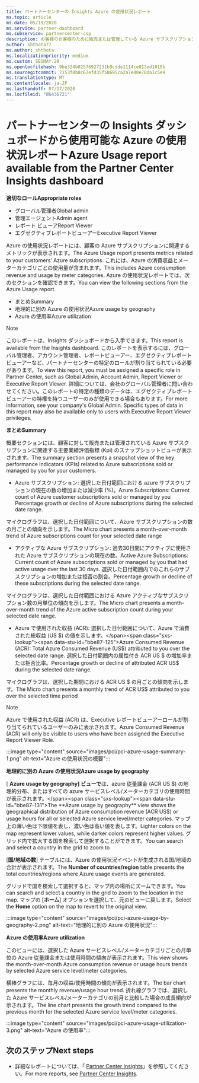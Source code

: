 ```yaml
---
title: パートナーセンターの Insights Azure の使用状況レポート
ms.topic: article
ms.date: 05/19/2020
ms.service: partner-dashboard
ms.subservice: partnercenter-csp
description: お客様のお客様のために販売または管理している Azure サブスクリプションの使用状況について、お客様がどのように改善できるかをご確認ください。
author: shthota77
ms.author: shthota
ms.localizationpriority: medium
ms.custom: SEOMAY.20
ms.openlocfilehash: 9be334b02576927231b9cdde1114ce013ed1018b
ms.sourcegitcommit: 7153f0b8c67efd35f58695ca2a7e00e70da1c5e9
ms.translationtype: MT
ms.contentlocale: ja-JP
ms.lasthandoff: 07/17/2020
ms.locfileid: "86436721"
---
```

# <a name="azure-usage-report-available-from-the-partner-center-insights-dashboard"></a><span data-ttu-id="bbe87-103">パートナーセンターの Insights ダッシュボードから使用可能な Azure の使用状況レポート</span><span class="sxs-lookup"><span data-stu-id="bbe87-103">Azure Usage report available from the Partner Center Insights dashboard</span></span>

<span data-ttu-id="bbe87-104">**適切なロール**</span><span class="sxs-lookup"><span data-stu-id="bbe87-104">**Appropriate roles**</span></span>
- <span data-ttu-id="bbe87-105">グローバル管理者</span><span class="sxs-lookup"><span data-stu-id="bbe87-105">Global admin</span></span>
- <span data-ttu-id="bbe87-106">管理エージェント</span><span class="sxs-lookup"><span data-stu-id="bbe87-106">Admin agent</span></span>
- <span data-ttu-id="bbe87-107">レポート ビューア</span><span class="sxs-lookup"><span data-stu-id="bbe87-107">Report Viewer</span></span>
- <span data-ttu-id="bbe87-108">エグゼクティブレポートビューアー</span><span class="sxs-lookup"><span data-stu-id="bbe87-108">Executive Report Viewer</span></span>

<span data-ttu-id="bbe87-109">Azure の使用状況レポートには、顧客の Azure サブスクリプションに関連するメトリックが表示されます。</span><span class="sxs-lookup"><span data-stu-id="bbe87-109">The Azure Usage report presents metrics related to your customers’ Azure subscriptions.</span></span> <span data-ttu-id="bbe87-110">これには、Azure の消費収益とメーターカテゴリごとの使用量が含まれます。</span><span class="sxs-lookup"><span data-stu-id="bbe87-110">This includes Azure consumption revenue and usage by meter categories.</span></span> <span data-ttu-id="bbe87-111">Azure の使用状況レポートでは、次のセクションを確認できます。</span><span class="sxs-lookup"><span data-stu-id="bbe87-111">You can view the following sections from the Azure Usage report.</span></span>

- <span data-ttu-id="bbe87-112">まとめ</span><span class="sxs-lookup"><span data-stu-id="bbe87-112">Summary</span></span>
- <span data-ttu-id="bbe87-113">地理的に別の Azure の使用状況</span><span class="sxs-lookup"><span data-stu-id="bbe87-113">Azure usage by geography</span></span>
- <span data-ttu-id="bbe87-114">Azure の使用率</span><span class="sxs-lookup"><span data-stu-id="bbe87-114">Azure utilization</span></span>

 > [!NOTE]
 > <span data-ttu-id="bbe87-115">このレポートは、Insights ダッシュボードから入手できます。</span><span class="sxs-lookup"><span data-stu-id="bbe87-115">This report is available from the Insights dashboard.</span></span> <span data-ttu-id="bbe87-116">このレポートを表示するには、グローバル管理者、アカウント管理者、レポートビューアー、エグゼクティブレポートビューアーなど、パートナーセンターの特定のロールが割り当てられている必要があります。</span><span class="sxs-lookup"><span data-stu-id="bbe87-116">To view this report, you must be assigned a specific role in Partner Center, such as Global Admin, Account Admin, Report Viewer or Executive Report Viewer.</span></span> <span data-ttu-id="bbe87-117">詳細については、会社のグローバル管理者に問い合わせてください。このレポートの特定の種類のデータは、エグゼクティブレポートビューアーの特権を持つユーザーのみが使用できる場合もあります。</span><span class="sxs-lookup"><span data-stu-id="bbe87-117">For more information, see your company's Global Admin. Specific types of data in this report may also be available only to users with Executive Report Viewer privileges.</span></span>

<span data-ttu-id="bbe87-118">**まとめ**</span><span class="sxs-lookup"><span data-stu-id="bbe87-118">**Summary**</span></span>

<span data-ttu-id="bbe87-119">概要セクションには、顧客に対して販売または管理されている Azure サブスクリプションに関連する主要業績評価指標 (Kpi) のスナップショットビューが表示されます。</span><span class="sxs-lookup"><span data-stu-id="bbe87-119">The summary section presents a snapshot view of the key performance indicators (KPIs) related to Azure subscriptions sold or managed by you for your customers.</span></span>  

- <span data-ttu-id="bbe87-120">Azure サブスクリプション: 選択した日付範囲における azure サブスクリプションの現在の数の増加または減少率 (%)。</span><span class="sxs-lookup"><span data-stu-id="bbe87-120">Azure Subscriptions: Current count of Azure customer subscriptions sold or managed by you Percentage growth or decline of Azure subscriptions during the selected date range.</span></span>

<span data-ttu-id="bbe87-121">マイクログラフは、選択した日付範囲について、Azure サブスクリプションの数の月ごとの傾向を示します。</span><span class="sxs-lookup"><span data-stu-id="bbe87-121">The Micro chart presents a month-over-month trend of Azure subscriptions count for your selected date range</span></span>
- <span data-ttu-id="bbe87-122">アクティブな Azure サブスクリプション: 過去30日間にアクティブに使用された Azure サブスクリプションの現在の数。</span><span class="sxs-lookup"><span data-stu-id="bbe87-122">Active Azure Subscriptions: Current count of Azure subscriptions sold or managed by you that had active usage over the last 30 days.</span></span>
<span data-ttu-id="bbe87-123">選択した日付範囲内でのこれらのサブスクリプションの増加または拒否の割合。</span><span class="sxs-lookup"><span data-stu-id="bbe87-123">Percentage growth or decline of these subscriptions during the selected date range.</span></span>

<span data-ttu-id="bbe87-124">マイクログラフは、選択した日付範囲における Azure アクティブなサブスクリプション数の月単位の傾向を示します。</span><span class="sxs-lookup"><span data-stu-id="bbe87-124">The Micro chart presents a month-over-month trend of the Azure active subscription count during your selected date range.</span></span>

- <span data-ttu-id="bbe87-125">Azure で使用された収益 (ACR): 選択した日付範囲について、Azure で消費された総収益 (US $) の値を示します。</span><span class="sxs-lookup"><span data-stu-id="bbe87-125">Azure Consumed Revenue (ACR): Total Azure Consumed Revenue (US$) attributed to you over the selected date range.</span></span>
<span data-ttu-id="bbe87-126">選択した日付範囲内の属性付き ACR US $ の増加率または拒否比率。</span><span class="sxs-lookup"><span data-stu-id="bbe87-126">Percentage growth or decline of attributed ACR US$ during the selected date range.</span></span> 

<span data-ttu-id="bbe87-127">マイクログラフは、選択した期間における ACR US $ の月ごとの傾向を示します。</span><span class="sxs-lookup"><span data-stu-id="bbe87-127">The Micro chart presents a monthly trend of ACR US$ attributed to you over the selected time period</span></span>


> [!NOTE]
 > <span data-ttu-id="bbe87-128">Azure で使用された収益 (ACR) は、Executive レポートビューアーロールが割り当てられているユーザーのみに表示されます。</span><span class="sxs-lookup"><span data-stu-id="bbe87-128">Azure Consumed Revenue (ACR) will only be visible to users who have been assigned the Executive Report Viewer Role.</span></span>

:::image type="content" source="images/pci/pci-azure-usage-summary-1.png" alt-text="Azure の使用状況の概要":::

<span data-ttu-id="bbe87-130">**地理的に別の Azure の使用状況**</span><span class="sxs-lookup"><span data-stu-id="bbe87-130">**Azure usage by geography**</span></span>

<span data-ttu-id="bbe87-131">[ **Azure usage by geography] ビューで**は、azure 従量課金 (ACR US $) の地理的分布、またはすべての azure サービスレベル/メーターカテゴリの使用時間が表示されます。</span><span class="sxs-lookup"><span data-stu-id="bbe87-131">The **Azure usage by geography** view shows the geographical distribution of Azure consumption revenue (ACR US$) or usage hours for all or selected Azure service level/meter categories.</span></span> <span data-ttu-id="bbe87-132">マップ上の薄い色は下限値を表し、濃い色は高い値を表します。</span><span class="sxs-lookup"><span data-stu-id="bbe87-132">Lighter colors on the map represent lower values, while darker colors represent higher values.</span></span> <span data-ttu-id="bbe87-133">グリッド内で拡大する国を検索して選択することができます。</span><span class="sxs-lookup"><span data-stu-id="bbe87-133">You can search and select a country in the grid to zoom to</span></span> 

<span data-ttu-id="bbe87-134">[**国/地域の数**] テーブルには、Azure の使用状況イベントが生成される国/地域の合計が表示されます。</span><span class="sxs-lookup"><span data-stu-id="bbe87-134">The **Number of countries/region** table presents the total countries/regions where Azure usage events are generated.</span></span>

<span data-ttu-id="bbe87-135">グリッドで国を検索して選択すると、マップ内の場所にズームできます。</span><span class="sxs-lookup"><span data-stu-id="bbe87-135">You can search and select a country in the grid to zoom to the location in the map.</span></span> <span data-ttu-id="bbe87-136">マップの [**ホーム**] オプションを選択して、元のビューに戻します。</span><span class="sxs-lookup"><span data-stu-id="bbe87-136">Select the **Home** option on the map to revert to the original view.</span></span>

:::image type="content" source="images/pci/pci-azure-usage-by-geography-2.png" alt-text="地理的に別の Azure の使用状況":::

<span data-ttu-id="bbe87-138">**Azure の使用率**</span><span class="sxs-lookup"><span data-stu-id="bbe87-138">**Azure utilization**</span></span>

<span data-ttu-id="bbe87-139">このビューには、選択した Azure サービスレベル/メーターカテゴリごとの月単位の Azure 従量課金または使用時間の傾向が表示されます。</span><span class="sxs-lookup"><span data-stu-id="bbe87-139">This view shows the month-over-month Azure consumption revenue or usage hours trends by selected Azure service level/meter categories.</span></span> 

<span data-ttu-id="bbe87-140">横棒グラフには、毎月の収益/使用時間の傾向が表示されます。</span><span class="sxs-lookup"><span data-stu-id="bbe87-140">The bar chart presents the monthly revenue/usage hour trend.</span></span> <span data-ttu-id="bbe87-141">折れ線グラフでは、選択した Azure サービスレベル/メーターカテゴリの前月と比較した場合の成長傾向が示されます。</span><span class="sxs-lookup"><span data-stu-id="bbe87-141">The line chart presents the growth trend compared to the previous month for the selected Azure service level/meter categories.</span></span>

:::image type="content" source="images/pci/pci-azure-usage-utilization-3.png" alt-text="Azure の使用率":::

## <a name="next-steps"></a><span data-ttu-id="bbe87-143">次のステップ</span><span class="sxs-lookup"><span data-stu-id="bbe87-143">Next steps</span></span>

- <span data-ttu-id="bbe87-144">詳細なレポートについては、「 [Partner Center Insights](partner-center-insights.md)」を参照してください。</span><span class="sxs-lookup"><span data-stu-id="bbe87-144">For more reports, see [Partner Center Insights](partner-center-insights.md).</span></span>
